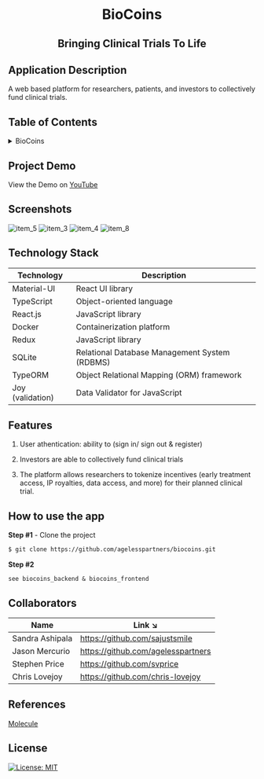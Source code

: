 <!-- PROJECT TITLE -->
  <h1 align="center">BioCoins</h1>
 <h2 2 align="center">
    Bringing Clinical Trials To Life
    <br />
    </h2>

## Application Description

A web based platform for researchers, patients, and investors to collectively fund clinical trials.

## Table of Contents

<details>
<summary>BioCoins</summary>

- [Application Description](#application-description)
- [Table of Contents](#table-of-contents)
- [Project Demo](#demo)
- [Screenshots](#screenshots)
- [Technology Stack](#technology-stack)
- [Features](#features)
- [How to use the app](#how-to-use-the-app)
- [Collaborators](#collaborators)
- [References](#references)
- [License](#license)

</details>

## Project Demo

View the Demo on [YouTube](https://youtu.be/cJuWg-Cntas)

## Screenshots

![item_5](https://user-images.githubusercontent.com/19821445/152707621-8033ece5-9d23-4ec4-8688-0e98608d2b4f.JPG)
![item_3](https://user-images.githubusercontent.com/19821445/152707654-18bcdc5f-022a-48ec-ae01-b94b394a1888.JPG)
![item_4](https://user-images.githubusercontent.com/19821445/152707627-9bf32bcb-1a98-40e3-b619-e84485201ea4.JPG)
![item_8](https://user-images.githubusercontent.com/19821445/152707675-2fc85734-d08a-440a-a94f-9246dd725501.JPG)

## Technology Stack

| Technology       | Description                                   |
| ---------------- | --------------------------------------------- |
| Material-UI      | React UI library                              |
| TypeScript       | Object-oriented language                      |
| React.js         | JavaScript library                            |
| Docker           | Containerization platform                     |
| Redux            | JavaScript library                            |
| SQLite           | Relational Database Management System (RDBMS) |
| TypeORM          | Object Relational Mapping (ORM) framework     |
| Joy (validation) | Data Validator for JavaScript                 |

## Features

1. User athentication: ability to (sign in/ sign out & register)

2. Investors are able to collectively fund clinical trials

3. The platform allows researchers to tokenize incentives (early treatment access, IP royalties, data access, and more) for their planned clinical trial.

## How to use the app

**Step #1** - Clone the project

```bash
$ git clone https://github.com/agelesspartners/biocoins.git
```

**Step #2**

```
see biocoins_backend & biocoins_frontend
```

## Collaborators

| Name            | Link ↘️                            |
| --------------- | ---------------------------------- |
| Sandra Ashipala | https://github.com/sajustsmile     |
| Jason Mercurio  | https://github.com/agelesspartners |
| Stephen Price   | https://github.com/svprice         |
| Chris Lovejoy   | https://github.com/chris-lovejoy   |

## References

[Molecule](https://discover.molecule.to/discover)

## License

[![License: MIT](https://img.shields.io/badge/License-MIT-yellow.svg)](https://github.com/agelesspartners/biocoins/blob/main/LICENSE)
